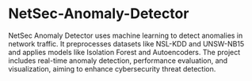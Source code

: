 # NetSec-Anomaly-Detector
NetSec Anomaly Detector uses machine learning to detect anomalies in network traffic. It preprocesses datasets like NSL-KDD and UNSW-NB15 and applies models like Isolation Forest and Autoencoders. The project includes real-time anomaly detection, performance evaluation, and visualization, aiming to enhance cybersecurity threat detection.
